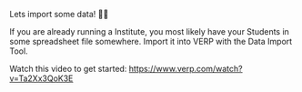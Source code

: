 Lets import some data! 💪💪

If you are already running a Institute, you most likely have your Students in some spreadsheet file somewhere. Import it into VERP with the Data Import Tool.

Watch this video to get started: https://www.verp.com/watch?v=Ta2Xx3QoK3E